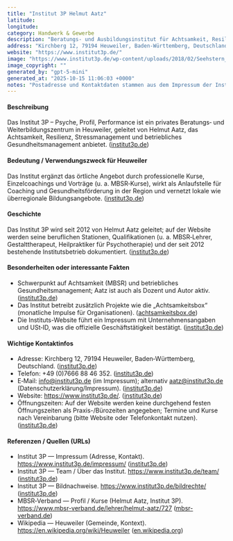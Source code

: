 ```yaml
---
title: "Institut 3P Helmut Aatz"
latitude: 
longitude: 
category: Handwerk & Gewerbe
description: "Beratungs- und Ausbildungsinstitut für Achtsamkeit, Resilienz und betriebliches Gesundheitsmanagement unter der Leitung von Helmut Aatz."
address: "Kirchberg 12, 79194 Heuweiler, Baden-Württemberg, Deutschland"
website: "https://www.institut3p.de/"
image: "https://www.institut3p.de/wp-content/uploads/2018/02/Seehstern_3419.jpg"
image_copyright: ""
generated_by: "gpt-5-mini"
generated_at: "2025-10-15 11:06:03 +0000"
notes: "Postadresse und Kontaktdaten stammen aus dem Impressum der Instituts-Website; genaue Geokoordinaten für die Adresse Kirchberg 12 konnten mit dem eingesetzten Mapbox-Tool nicht eindeutig zurückgegeben werden, daher wurden latitude/longitude leer gelassen. Bild-Link wurde direkt von der Institutsseite übernommen; Bildrechte sind auf der 'Bildrechte'-Seite der Website teilweise aufgeführt."
---
```


#### Beschreibung
Das Institut 3P – Psyche, Profil, Performance ist ein privates Beratungs‑ und Weiterbildungszentrum in Heuweiler, geleitet von Helmut Aatz, das Achtsamkeit, Resilienz, Stressmanagement und betriebliches Gesundheitsmanagement anbietet. ([institut3p.de](https://www.institut3p.de/team/))

#### Bedeutung / Verwendungszweck für Heuweiler
Das Institut ergänzt das örtliche Angebot durch professionelle Kurse, Einzelcoachings und Vorträge (u. a. MBSR‑Kurse), wirkt als Anlaufstelle für Coaching und Gesundheitsförderung in der Region und vernetzt lokale wie überregionale Bildungsangebote. ([institut3p.de](https://www.institut3p.de/team/))

#### Geschichte
Das Institut 3P wird seit 2012 von Helmut Aatz geleitet; auf der Website werden seine beruflichen Stationen, Qualifikationen (u. a. MBSR‑Lehrer, Gestalttherapeut, Heilpraktiker für Psychotherapie) und der seit 2012 bestehende Institutsbetrieb dokumentiert. ([institut3p.de](https://www.institut3p.de/team/))

#### Besonderheiten oder interessante Fakten
- Schwerpunkt auf Achtsamkeit (MBSR) und betriebliches Gesundheitsmanagement; Aatz ist auch als Dozent und Autor aktiv. ([institut3p.de](https://www.institut3p.de/team/))  
- Das Institut betreibt zusätzlich Projekte wie die „Achtsamkeitsbox“ (monatliche Impulse für Organisationen). ([achtsamkeitsbox.de](https://achtsamkeitsbox.de/ueber-uns/?utm_source=openai))  
- Die Instituts-Website führt ein Impressum mit Unternehmensangaben und USt‑ID, was die offizielle Geschäftstätigkeit bestätigt. ([institut3p.de](https://www.institut3p.de/impressum/?utm_source=openai))

#### Wichtige Kontaktinfos
- Adresse: Kirchberg 12, 79194 Heuweiler, Baden‑Württemberg, Deutschland. ([institut3p.de](https://www.institut3p.de/impressum/?utm_source=openai))  
- Telefon: +49 (0)7666 88 46 352. ([institut3p.de](https://www.institut3p.de/impressum/?utm_source=openai))  
- E‑Mail: info@institut3p.de (im Impressum); alternativ aatz@institut3p.de (Datenschutzerklärung/Impressum). ([institut3p.de](https://www.institut3p.de/impressum/?utm_source=openai))  
- Website: https://www.institut3p.de/. ([institut3p.de](https://www.institut3p.de/team/))  
- Öffnungszeiten: Auf der Website werden keine durchgehend festen Öffnungszeiten als Praxis-/Bürozeiten angegeben; Termine und Kurse nach Vereinbarung (bitte Website oder Telefonkontakt nutzen). ([institut3p.de](https://www.institut3p.de/team/))

#### Referenzen / Quellen (URLs)
- Institut 3P — Impressum (Adresse, Kontakt). https://www.institut3p.de/impressum/ ([institut3p.de](https://www.institut3p.de/impressum/?utm_source=openai))  
- Institut 3P — Team / Über das Institut. https://www.institut3p.de/team/ ([institut3p.de](https://www.institut3p.de/team/))  
- Institut 3P — Bildnachweise. https://www.institut3p.de/bildrechte/ ([institut3p.de](https://www.institut3p.de/bildrechte/))  
- MBSR‑Verband — Profil / Kurse (Helmut Aatz, Institut 3P). https://www.mbsr-verband.de/lehrer/helmut-aatz/727 ([mbsr-verband.de](https://www.mbsr-verband.de/lehrer/helmut-aatz/727?utm_source=openai))  
- Wikipedia — Heuweiler (Gemeinde, Kontext). https://en.wikipedia.org/wiki/Heuweiler ([en.wikipedia.org](https://en.wikipedia.org/wiki/Heuweiler?utm_source=openai))